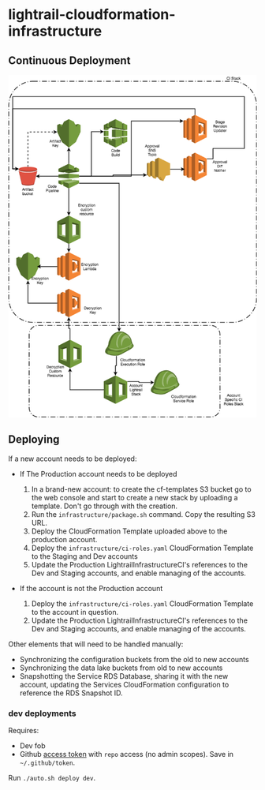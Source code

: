# lightrail-cloudformation-infrastructure

## Continuous Deployment

![CI Overview](/_res/cloudformation-ci.png)

## Deploying

If a new account needs to be deployed:

- If The Production account needs to be deployed
    1. In a brand-new account: to create the cf-templates S3 bucket go to the web console and start to create a new stack by uploading a template.  Don't go through with the creation.
    2. Run the `infrastructure/package.sh` command. Copy the resulting S3 URL.
    3. Deploy the CloudFormation Template uploaded above to the production account.
    4. Deploy the `infrastructure/ci-roles.yaml` CloudFormation Template to the Staging and Dev accounts
    5. Update the Production LightrailInfrastructureCI's references to the Dev and Staging accounts, and enable managing of the accounts.
    
- If the account is not the Production account
    1. Deploy the `infrastructure/ci-roles.yaml` CloudFormation Template to the account in question.
    2. Update the Production LightrailInfrastructureCI's references to the Dev and Staging accounts, and enable managing of the accounts.
         
Other elements that will need to be handled manually:

- Synchronizing the configuration buckets from the old to new accounts
- Synchronizing the data lake buckets from old to new accounts
- Snapshotting the Service RDS Database, sharing it with the new account, updating the Services CloudFormation
  configuration to reference the RDS Snapshot ID.

### dev deployments

Requires:

- Dev fob
- Github [access token](https://help.github.com/articles/creating-a-personal-access-token-for-the-command-line/) with `repo` access (no admin scopes). Save in `~/.github/token`.

Run `./auto.sh deploy dev`.
